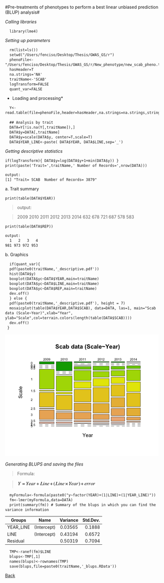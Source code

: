 #Pre-treatments of phenotypes to perform a best linear unbiased prediction (BLUP) analysis#

*Calling libraries*

```{r}
  library(lme4)
```

*Setting up parameters*

```{r}
  rm(list=ls())
  setwd("/Users/fenciso/Desktop/Thesis/GWAS_GS/r")
  phenoFile<-"/Users/fenciso/Desktop/Thesis/GWAS_GS/r/New_phenotype/new_scab_pheno.txt"
  hasHeader=T
  na.strings='NA'
  traitName<-'SCAB'
  logTransform=FALSE
  quant_var=FALSE
```

* Loading and processing*

```{r}
  Y<-read.table(file=phenoFile,header=hasHeader,na.strings=na.strings,stringsAsFactors=F)

  ## Analysis by trait
  DATA=Y[!is.na(Y[,traitName]),]
  DATA$y=DATA[,traitName]
  DATA$y=scale(DATA$y, center=T,scale=T)
  DATA$YEAR_LINE<-paste( DATA$YEAR, DATA$LINE,sep='_')
```

*Getting descriptive statistics*

```{r} 
if(logTransform){ DATA$y=log(DATA$y+1+min(DATA$y)) }
print(paste('Trait=',traitName,' Number of Records=',nrow(DATA)))
```

```
output:
[1] "Trait= SCAB  Number of Records= 3879"
```
a. Trait summary
```{r}
print(table(DATA$YEAR))
```
>output:

>2009 2010 2011 2012 2013 2014
> 632  678  721  687  578  583
 
```{r}
print(table(DATA$REP))
```
```
output:
  1   2   3   4 
981 973 972 953 
```
b. Graphics
```{r}
  if(quant_var){
  pdf(paste0(traitName,'_descriptive.pdf'))
  hist(DATA$y)
  boxplot(DATA$yc~DATA$YEAR,main=traitName)
  boxplot(DATA$yc~DATA$LINE,main=traitName)
  boxplot(DATA$yc~DATA$REP,main=traitName)
  dev.off()
  } else {
  pdf(paste0(traitName,'_descriptive.pdf'), height = 7)
  mosaicplot(table(DATA$YEAR,DATA$SCAB), data=DATA, las=1, main="Scab data (Scale~Year)",xlab="Year", ylab="Scale",col=terrain.colors(length(table(DATA$SCAB))))
  dev.off()
 }
 ```
![ScreenShot](https://github.com/fenciso13/GWAS_and_GS/blob/master/pdf/Scab_plot.png)

*Generating BLUPS and saving the files*

>Formula:

> <img src="https://github.com/fenciso13/GWAS_and_GS/blob/master/pdf/ecuation.jpg" width="259" height="21.5" />


```{r}
  myFormula<-formula(paste0("y~factor(YEAR)+(1|LINE)+(1|YEAR_LINE)"))
  fm<-lmer(myFormula,data=DATA)  
  print(summary(fm)) # Summary of the blups in which you can find the variance information
```

 |Groups   |  Name     |  Variance  |Std.Dev.|
 |---------|:---------:|:----------:|-------:|
 |YEAR_LINE|(Intercept)|0.03565     |0.1888  |  
 |LINE     |(Intercept)|0.43194     |0.6572  | 
 |Residual |           |0.50319     |0.7094  |
 


```{r}
  TMP<-ranef(fm)$LINE
  blups<-TMP[,1]
  names(blups)<-rownames(TMP)
  save(blups,file=paste0(traitName,'_blups.RData'))
```
[Back](https://github.com/fenciso13/Potato_MSU/)

